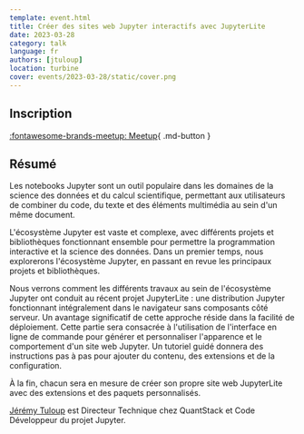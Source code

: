 ```yaml
---
template: event.html
title: Créer des sites web Jupyter interactifs avec JupyterLite
date: 2023-03-28
category: talk
language: fr
authors: [jtuloup]
location: turbine
cover: events/2023-03-28/static/cover.png
---
```


## Inscription

<!-- TODO: Change Meetup event ID -->
[:fontawesome-brands-meetup: Meetup](https://www.meetup.com/fr-FR/groupe-dutilisateurs-python-grenoble/events/291818929/){ .md-button }

## Résumé

Les notebooks Jupyter sont un outil populaire dans les domaines de la science des données et du calcul scientifique, permettant aux utilisateurs de combiner du code, du texte et des éléments multimédia au sein d'un même document.

L'écosystème Jupyter est vaste et complexe, avec différents projets et bibliothèques fonctionnant ensemble pour permettre la programmation interactive et la science des données. Dans un premier temps, nous explorerons l'écosystème Jupyter, en passant en revue les principaux projets et bibliothèques.

Nous verrons comment les différents travaux au sein de l'écosystème Jupyter ont conduit au récent projet JupyterLite : une distribution Jupyter fonctionnant intégralement dans le navigateur sans composants côté serveur. Un avantage significatif de cette approche réside dans la facilité de déploiement. Cette partie sera consacrée à l'utilisation de l'interface en ligne de commande pour générer et personnaliser l'apparence et le comportement d'un site web Jupyter. Un tutoriel guidé donnera des instructions pas à pas pour ajouter du contenu, des extensions et de la configuration.

À la fin, chacun sera en mesure de créer son propre site web JupyterLite avec des extensions et des paquets personnalisés.

[Jérémy Tuloup](https://www.linkedin.com/in/jtuloup/) est Directeur Technique chez QuantStack et Code Développeur du projet Jupyter.
